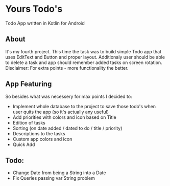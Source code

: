 # Yours Todo's
Todo App written in Kotlin for Android


## About 
It's my fourth project. This time the task was to build simple Todo app that uses EditText and Button and proper layout.
Additionaly user should be able to delete a task and app should remember added tasks on screen rotation. 
Disclaimer: For extra points - more functionality the better.


## App Featuring
So besides what was necessery for max points I decided to:
* Implement whole database to the project to save those todo's when user quits the app (so it's actually any useful)
* Add priorities with colors and icon based on Title
* Edition of tasks
* Sorting (on date added / dated to do / title / priority)
* Descriptions to the tasks
* Custom app colors and icon
* Quick Add

## Todo:
* Change Date from being a String into a Date
* Fix Queries passing var String problem
